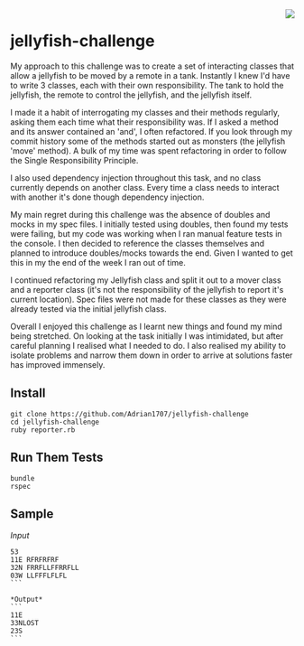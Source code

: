 
<img style="float: right;" src="https://github.com/zapnito/jellyfish-challenge/blob/master/jelly.png" align="right">

# jellyfish-challenge

My approach to this challenge was to create a set of interacting classes that allow a jellyfish to be moved by a remote in a tank.
Instantly I knew I'd have to write 3 classes, each with their own responsibility. The tank to hold the jellyfish, the remote to control the jellyfish, and the jellyfish itself.

I made it a habit of interrogating my classes and their methods regularly, asking them each time what their responsibility was. If I asked a method and its answer contained an 'and', I often refactored. If you look through my commit history some of the methods started out as monsters (the jellyfish 'move' method). A bulk of my time was spent refactoring in order to follow the Single Responsibility Principle.

I also used dependency injection throughout this task, and no class currently depends on another class. Every time a class needs to
interact with another it's done though dependency injection.

My main regret during this challenge was the absence of doubles and mocks in my spec files. I initially tested using doubles, then found my tests were failing, but my code was working when I ran manual feature tests in the console. I then decided to reference the classes
themselves and planned to introduce doubles/mocks towards the end. Given I wanted to get this in my the end of the week I ran out of time.

I continued refactoring my Jellyfish class and split it out to a mover class and a reporter class (it's not the responsibility of the jellyfish to report it's current location). Spec files were not made for these classes as they were already tested via the initial jellyfish class.

Overall I enjoyed this challenge as I learnt new things and found my mind being stretched. On looking at the task initially I was intimidated, but after careful planning I realised what I needed to do. I also realised my ability to isolate problems and narrow them down in order to arrive at solutions faster has improved immensely.

## Install

```
git clone https://github.com/Adrian1707/jellyfish-challenge
cd jellyfish-challenge
ruby reporter.rb
```

## Run Them Tests

```
bundle
rspec
```
## Sample

*Input*
````
53
11E RFRFRFRF
32N FRRFLLFFRRFLL
03W LLFFFLFLFL
```

*Output*
```
11E
33NLOST
23S
```
